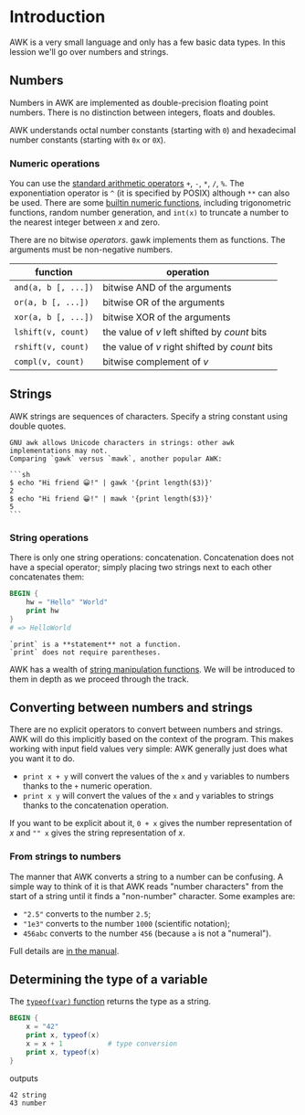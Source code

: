 # Introduction

AWK is a very small language and only has a few basic data types.
In this lession we'll go over numbers and strings.

## Numbers

Numbers in AWK are implemented as double-precision floating point numbers.
There is no distinction between integers, floats and doubles.

AWK understands octal number constants (starting with `0`) and hexadecimal number constants (starting with `0x` or `0X`).

### Numeric operations

You can use the [standard arithmetic operators][ops-arith] `+`, `-`, `*`, `/`, `%`.
The exponentiation operator is `^` (it is specified by POSIX) although `**` can also be used.
There are some [builtin numeric functions][funcs-numeric], including trigonometric functions, random number generation, and `int(x)` to truncate a number to the nearest integer between _x_ and zero.

There are no bitwise _operators_. 
gawk implements them as functions.
The arguments must be non-negative numbers.

| function            | operation                                      |
| ------------------- | ---------------------------------------------- |
| `and(a, b [, ...])` | bitwise AND of the arguments                   |
| `or(a, b [, ...])`  | bitwise OR of the arguments                    |
| `xor(a, b [, ...])` | bitwise XOR of the arguments                   |
| `lshift(v, count)`  | the value of _v_ left shifted by _count_ bits  |
| `rshift(v, count)`  | the value of _v_ right shifted by _count_ bits |
| `compl(v, count)`   | bitwise complement of _v_                      |

## Strings

AWK strings are sequences of characters.
Specify a string constant using double quotes.

~~~~exercism/caution
GNU awk allows Unicode characters in strings: other awk implementations may not.
Comparing `gawk` versus `mawk`, another popular AWK:

```sh
$ echo "Hi friend 😀!" | gawk '{print length($3)}'
2
$ echo "Hi friend 😀!" | mawk '{print length($3)}'
5
```
~~~~

### String operations

There is only one string operations: concatenation.
Concatenation does not have a special operator;
simply placing two strings next to each other concatenates them:

```awk
BEGIN {
    hw = "Hello" "World"
    print hw
}
# => HelloWorld
```

~~~~exercism/note
`print` is a **statement** not a function.
`print` does not require parentheses.
~~~~

AWK has a wealth of [string manipulation functions][funcs-string].
We will be introduced to them in depth as we proceed through the track.

## Converting between numbers and strings

There are no explicit operators to convert between numbers and strings.
AWK will do this implicitly based on the context of the program.
This makes working with input field values very simple: AWK generally just does what you want it to do.

* `print x + y` will convert the values of the `x` and `y` variables to numbers thanks to the `+` numeric operation.
* `print x y` will convert the values of the `x` and `y` variables to strings thanks to the concatenation operation.

If you want to be explicit about it, `0 + x` gives the number representation of _x_ and `"" x` gives the string representation of _x_.

### From strings to numbers

The manner that AWK converts a string to a number can be confusing.
A simple way to think of it is that AWK reads "number characters" from the start of a string until it finds a "non-number" character.
Some examples are:

* `"2.5"` converts to the number `2.5`;
* `"1e3"` converts to the number `1000` (scientific notation);
* `456abc` converts to the number `456` (because `a` is not a "numeral").

Full details are [in the manual][str-to-num].

## Determining the type of a variable

The [`typeof(var)` function][func-typeof] returns the type as a string.

```awk
BEGIN {
    x = "42"
    print x, typeof(x)
    x = x + 1           # type conversion
    print x, typeof(x)
}
```
outputs
```none
42 string
43 number
```


[ops-arith]: https://www.gnu.org/software/gawk/manual/html_node/Arithmetic-Ops.html
[funcs-numeric]: https://www.gnu.org/software/gawk/manual/html_node/Numeric-Functions.html
[funcs-string]: https://www.gnu.org/software/gawk/manual/html_node/String-Functions.html
[str-to-num]: https://www.gnu.org/software/gawk/manual/html_node/Strings-And-Numbers.html
[func-typeof]: https://www.gnu.org/software/gawk/manual/html_node/Type-Functions.html
